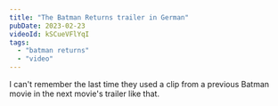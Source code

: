 ```yaml
---
title: "The Batman Returns trailer in German"
pubDate: 2023-02-23
videoId: kSCueVFlYqI
tags: 
  - "batman returns"
  - "video"
---
```


I can't remember the last time they used a clip from a previous Batman movie in the next movie's trailer like that.
